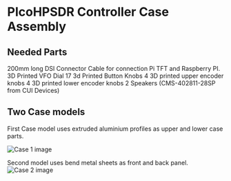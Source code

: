 # PIcoHPSDR Controller Case Assembly

## Needed Parts

200mm long DSI Connector Cable for connection Pi TFT and Raspberry PI.
3D Printed VFO Dial
17 3d Printed Button Knobs
4 3D printed upper encoder knobs
4 3D printed lower encoder knobs
2 Speakers (CMS-402811-28SP from CUI Devices)

## Two Case models

First Case model uses extruded aluminium profiles as upper and lower case parts.

![Case 1 image](https://github.com/cveith/PiHPSDR_Controller/blob/main/Case%20Models/Case.png)

Second model uses bend metal sheets as front and back panel.
![Case 2 image](https://github.com/cveith/PiHPSDR_Controller/blob/main/Case%20Models/Case_2.png)
